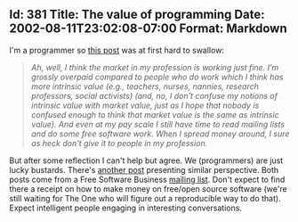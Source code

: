 Id: 381
Title: The value of programming
Date: 2002-08-11T23:02:08-07:00
Format: Markdown
--------------
I'm a programmer so [this
post](http://www.crynwr.com/cgi-bin/ezmlm-cgi?mmp:7790) was at first
hard to swallow:

> *Ah, well, I think the market in my profession is working just fine.
> I'm grossly overpaid compared to people who do work which I think has
> more intrinsic value (e.g., teachers, nurses, nannies, research
> professors, social activists) (and, no, I don't confuse my notions of
> intrinsic value with market value, just as I hope that nobody is
> confused enough to think that market value is the same as intrinsic
> value). And even at my pay scale I still have time to read mailing
> lists and do some free software work. When I spread money around, I
> sure as heck don't give it to people in my profession.*

But after some reflection I can't help but agree. We (programmers) are
just lucky bustards. There's [another
post](http://www.crynwr.com/cgi-bin/ezmlm-cgi?msn:7705:fhhnpeaonhppkeodanan>)
presenting similar perspective. Both posts come from a Free Software
Business [mailing list](http://www.crynwr.com/fsb/). Don't expect to
find there a receipt on how to make money on free/open source software
(we're still waiting for The One who will figure out a reproducible way
to do that). Expect intelligent people engaging in interesting
conversations.
